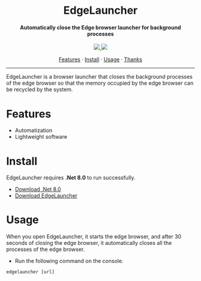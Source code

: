 <h1 align="center">EdgeLauncher</h1>
<h4 align="center">Automatically close the Edge browser launcher for background processes</h4>

<p align="center">
  <a href="https://opensource.org/licenses/MIT">
    <img src="http://img.shields.io/badge/License-MIT%20License-1e90ff.svg"/>
  </a>
  <a href="https://dotnet.microsoft.com">
    <img src="http://img.shields.io/badge/.Net-8.0-1e90ff.svg"/>
  </a>
</p>

<p align="center">
  <a href="#features">Features</a> ·
  <a href="#install">Install</a> ·
  <a href="#usage">Usage</a> ·
  <a href="#usage">Thanks</a>
</p>

---

EdgeLauncher is a browser launcher that closes the background processes of the edge browser so that the memory occupied by the edge browser can be recycled by the system.

# Features

- Automatization
- Lightweight software

# Install

EdgeLauncher requires **.Net 8.0** to run successfully.

- [Download .Net 8.0](https://dotnet.microsoft.com/zh-cn/download/dotnet/8.0/runtime)
- [Download EdgeLauncher](https://github.com/suoyukii/EdgeLauncher/releases)

# Usage

When you open EdgeLauncher, it starts the edge browser, and after 30 seconds of closing the edge browser, it automatically closes all the processes of the edge browser.

- Run the following command on the console.

```shell
edgelauncher [url]
```